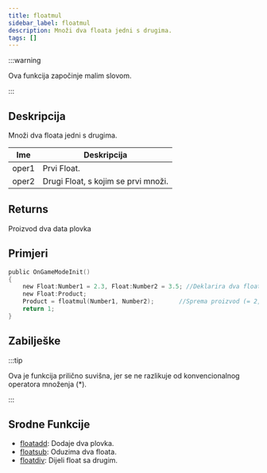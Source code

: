 ```yaml
---
title: floatmul
sidebar_label: floatmul
description: Množi dva floata jedni s drugima.
tags: []
---
```


:::warning

Ova funkcija započinje malim slovom.

:::

## Deskripcija

Množi dva floata jedni s drugima.

| Ime   | Deskripcija                         |
| ----- | ----------------------------------- |
| oper1 | Prvi Float.                         |
| oper2 | Drugi Float, s kojim se prvi množi. |

## Returns

Proizvod dva data plovka

## Primjeri

```c
public OnGameModeInit()
{
    new Float:Number1 = 2.3, Float:Number2 = 3.5; //Deklarira dva floata, Number1 (2.3) i Number2 (3.5)
    new Float:Product;
    Product = floatmul(Number1, Number2);       //Sprema proizvod (= 2,3 * 3,5 = 8,05) broja1 i broja2 u plovak "Proizvod"
    return 1;
}
```

## Zabilješke

:::tip

Ova je funkcija prilično suvišna, jer se ne razlikuje od konvencionalnog operatora množenja (\*).

:::

## Srodne Funkcije

- [floatadd](floatadd): Dodaje dva plovka.
- [floatsub](floatsub): Oduzima dva floata.
- [floatdiv](floatdiv): Dijeli float sa drugim.
